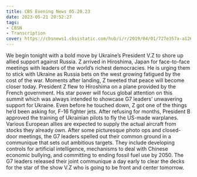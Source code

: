 ```yaml
---
title: CBS Evening News 05.20.23
date: 2023-05-21 20:52:27
tags:
- CBSN
- Transcription
cover: https://cbsnews1.cbsistatic.com/hub/i/r/2019/04/01/727e357a-a126-4138-a2c5-4d3222669d57/thumbnail/640x360/3ff2761028dc5c65cc4f07acd54bcd5c/cbsn2-logo-1920x1080.jpg
---
```

We begin tonight with a bold move by Ukraine’s President V.Z to shore up allied support against Russia. Z arrived in Hiroshima, Japan for face-to-face meetings with leaders of the world’s richest democracies. He is urging them to stick with Ukraine as Russia bets on the west growing fatigued by the cost of the war. Moments after landing, Z tweeted that peace will become closer today. President Z flew to Hiroshima on a plane provided by the French government. His star power will focus global attention on this summit which was always intended to showcase G7 leaders’ unwavering support for Ukraine. Even before he touched down, Z got one of the things he’d been asking for, F-16 fighter jets. After refusing for months, President B approved the training of Ukrainian pilots to fly the US-made warplanes. Various European allies are expected to supply the actual aircraft from stocks they already own. After some picturesque photo ops and closed-door meetings, the G7 leaders spelled out their common ground in a communique that sets out ambitious targets. They include developing controls for artificial intelligence, mechanisms to deal with Chinese economic bullying, and committing to ending fossil fuel use by 2050. The G7 leaders released their joint communique a day early to clear the decks for the star of the show V.Z who is going to be front and center tomorrow.
